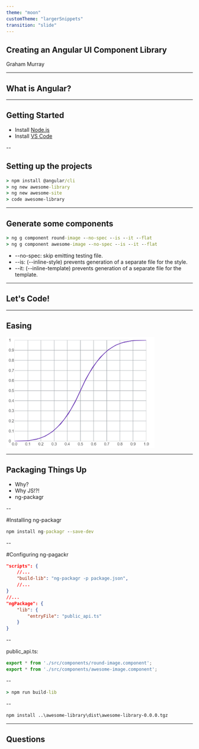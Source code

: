 ```yaml
---
theme: "moon"
customTheme: "largerSnippets"
transition: "slide"
---
```


## Creating an Angular UI Component Library

Graham Murray

---

## What is Angular?

---

## Getting Started

* Install [Node.js](https://nodejs.org/en/download/)
* Install [VS Code](https://code.visualstudio.com/)

--

## Setting up the projects

```cmd
> npm install @angular/cli
> ng new awesome-library
> ng new awesome-site
> code awesome-library
```

---

## Generate some components

```cmd
> ng g component round-image --no-spec --is --it --flat
> ng g component awesome-image --no-spec --is --it --flat
```
* --no-spec: skip emitting testing file.
* --is: (--inline-style) prevents generation of a separate file for the style.
* --it: (--inline-template) prevents generation of a separate file for the template.

---

## Let's Code!

---

## Easing

<img src="cubicinout.png" width="400" />

---

## Packaging Things Up
* Why?
* Why JS!?!
* ng-packagr

--

#Installing ng-packagr

```cmd
npm install ng-packagr --save-dev
```

--

#Configuring ng-pagackr

```json
"scripts": {
    //...
    "build-lib": "ng-packagr -p package.json",
    //...
}
//...
"ngPackage": {
    "lib": {
        "entryFile": "public_api.ts"
    }
}
```

--

public_api.ts:
```ts
export * from './src/components/round-image.component';
export * from './src/components/awesome-image.component';
```

--

```cmd
> npm run build-lib
```

--

```cmd
npm install ..\awesome-library\dist\awesome-library-0.0.0.tgz
```

---

## Questions